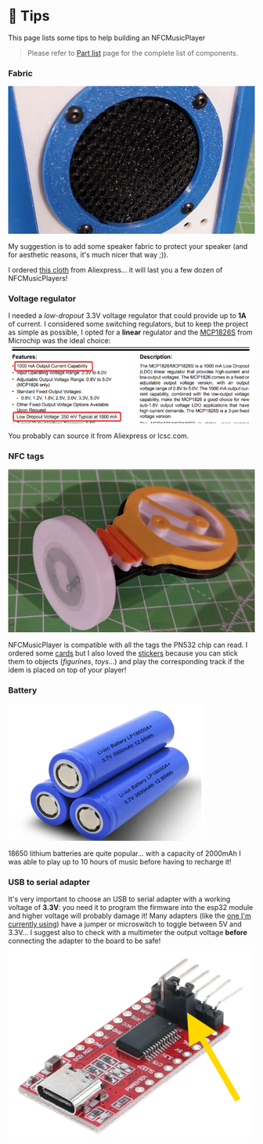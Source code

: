 # :mega: Tips

This page lists some tips to help building an NFCMusicPlayer

> Please refer to [Part list](https://github.com/lucadentella/NFCMusicPlayer/tree/main/documentation/partlist.md) page for the complete list of components.

### Fabric
![](https://github.com/lucadentella/NFCMusicPlayer/raw/main/images/fabric.jpg)

My suggestion is to add some speaker fabric to protect your speaker (and for aesthetic reasons, it's much nicer that way ;)).

I ordered [this cloth](https://www.aliexpress.com/item/1005005824294055.html) from Aliexpress... it will last you a few dozen of NFCMusicPlayers!

### Voltage regulator
I needed a *low-dropout* 3.3V voltage regulator that could provide up to **1A** of current. I considered some switching regulators, but to keep the project as simple as possible, I opted for a **linear** regulator and the [MCP1826S](https://ww1.microchip.com/downloads/en/DeviceDoc/22057B.pdf) from Microchip was the ideal choice:
![](https://github.com/lucadentella/NFCMusicPlayer/raw/main/images/1826s.png)

You probably can source it from Aliexpress or lcsc.com.

### NFC tags
![](https://github.com/lucadentella/NFCMusicPlayer/raw/main/images/tag.jpg)

NFCMusicPlayer is compatible with all the tags the PN532 chip can read.
I ordered some [cards](https://www.aliexpress.com/item/1005006428199332.html) but I also loved the [stickers](https://www.aliexpress.com/item/1005005883601752.html) because you can stick them to objects (*figurines*, *toys*...) and play the corresponding track if the idem is placed on top of your player!

### Battery
![](https://github.com/lucadentella/NFCMusicPlayer/raw/main/images/battery.jpg)

18650 lithium batteries are quite popular... with a capacity of 2000mAh I was able to play up to 10 hours of music before having to recharge it! 

### USB to serial adapter
It's very important to choose an USB to serial adapter with a working voltage of **3.3V**: you need it to program the firmware into the esp32 module and higher voltage will probably damage it!
Many adapters (like the [one I'm currently using](https://www.aliexpress.com/item/1005008182778961.html)) have a jumper or  microswitch to toggle between 5V and 3.3V... I suggest also to check with a multimeter the output voltage **before** connecting the adapter to the board to be safe!
![](https://github.com/lucadentella/NFCMusicPlayer/raw/main/images/usbserial.png)
